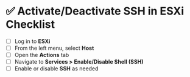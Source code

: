 # ✅ Activate/Deactivate SSH in ESXi Checklist

- [ ] Log in to **ESXi**
- [ ] From the left menu, select **Host**
- [ ] Open the **Actions** tab
- [ ] Navigate to **Services > Enable/Disable Shell (SSH)**
- [ ] Enable or disable **SSH** as needed